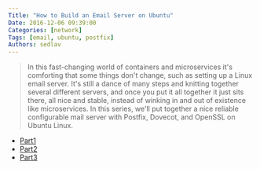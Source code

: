 ```yaml
---
Title: "How to Build an Email Server on Ubuntu"
Date: 2016-12-06 09:39:00
Categories: [network]
Tags: [email, ubuntu, postfix]
Authors: sedlav
---
```


> In this fast-changing world of containers and microservices it's comforting that some things don't change, such as setting up a Linux email server. It's still a dance of many steps and knitting together several different servers, and once you put it all together it just sits there, all nice and stable, instead of winking in and out of existence like microservices. In this series, we'll put together a nice reliable configurable mail server with Postfix, Dovecot, and OpenSSL on Ubuntu Linux.

* [Part1](https://www.linux.com/learn/how-build-email-server-ubuntu-linux)
* [Part2](https://www.linux.com/learn/sysadmin/building-email-server-ubuntu-linux-part-2)
* [Part3](https://www.linux.com/learn/sysadmin/building-email-server-ubuntu-linux-part-3)
